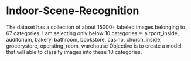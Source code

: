 # Indoor-Scene-Recognition
The dataset has a collection of about 15000+ labeled images belonging to 67 categories. I am selecting only below 10 categories ⚰  airport_inside, auditorium, bakery, bathroom, bookstore, casino, church_inside, grocerystore, operating_room, warehouse  Objective is to create a model that will able to classify images into these 10 categories.
